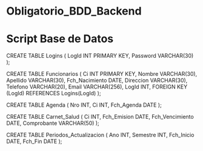 # Obligatorio_BDD_Backend

# Script Base de Datos

CREATE TABLE Logins (
    LogId INT PRIMARY KEY,
    Password VARCHAR(30)
);

CREATE TABLE Funcionarios (
    Ci INT PRIMARY KEY,
    Nombre VARCHAR(30),
    Apellido VARCHAR(30),
    Fch_Nacimiento DATE,
    Direccion VARCHAR(30),
    Telefono VARCHAR(20),
    Email VARCHAR(256),
    LogId INT,
    FOREIGN KEY (LogId) REFERENCES Logins(LogId)
);

CREATE TABLE Agenda (
    Nro INT,
    Ci INT,
    Fch_Agenda DATE
);

CREATE TABLE Carnet_Salud (
    Ci INT,
    Fch_Emision DATE,
    Fch_Vencimiento DATE,
    Comprobante VARCHAR(50)
);

CREATE TABLE Periodos_Actualizacion (
    Ano INT,
    Semestre INT,
    Fch_Inicio DATE,
    Fch_Fin DATE
);